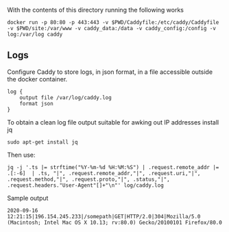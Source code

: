 
With the contents of this directory running the following works

```
docker run -p 80:80 -p 443:443 -v $PWD/Caddyfile:/etc/caddy/Caddyfile -v $PWD/site:/var/www -v caddy_data:/data -v caddy_config:/config -v log:/var/log caddy
```


## Logs

Configure Caddy to store logs, in json format, in a file accessible outside the docker container.
```
log {
    output file /var/log/caddy.log
    format json
}
```

To obtain a clean log file output suitable for awking out IP addresses install jq
```
sudo apt-get install jq
```

Then use:
```
jq -j '.ts |= strftime("%Y-%m-%d %H:%M:%S") | .request.remote_addr |= .[:-6]  | .ts, "|", .request.remote_addr,"|", .request.uri,"|", .request.method,"|", .request.proto,"|", .status,"|", .request.headers."User-Agent"[]+"\n"' log/caddy.log
```

Sample output
```
2020-09-16 12:21:15|196.154.245.233|/somepath|GET|HTTP/2.0|304|Mozilla/5.0 (Macintosh; Intel Mac OS X 10.13; rv:80.0) Gecko/20100101 Firefox/80.0
```